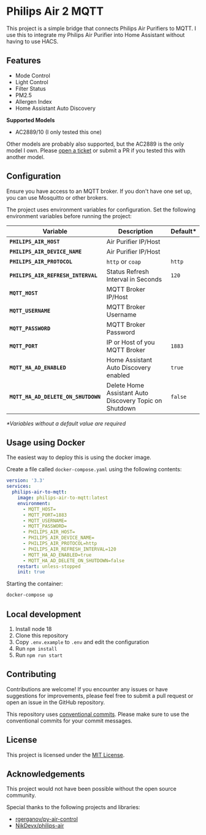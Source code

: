 # Philips Air 2 MQTT

This project is a simple bridge that connects Philips Air Purifiers to MQTT. I use this to integrate my Philips Air Purifier into Home Assistant without having to use HACS.

## Features

- Mode Control
- Light Control
- Filter Status
- PM2.5
- Allergen Index
- Home Assistant Auto Discovery

**Supported Models**

- AC2889/10 (I only tested this one)

Other models are probably also supported, but the AC2889 is the only model I own. Please [open a ticket](https://github.com/r1sim/philips-air-to-mqtt/issues) or submit a PR if you tested this with another model.

## Configuration

Ensure you have access to an MQTT broker. If you don't have one set up, you can use Mosquitto or other brokers.

The project uses environment variables for configuration. Set the following environment variables before running the project:

| Variable                            | Description                                            | Default\* |
| ----------------------------------- | ------------------------------------------------------ | --------- |
| **`PHILIPS_AIR_HOST`**              | Air Purifier IP/Host                                   |           |
| **`PHILIPS_AIR_DEVICE_NAME`**       | Air Purifier IP/Host                                   |           |
| **`PHILIPS_AIR_PROTOCOL`**          | `http` or `coap`                                       | `http`    |
| **`PHILIPS_AIR_REFRESH_INTERVAL`**  | Status Refresh Interval in Seconds                     | `120`     |
| **`MQTT_HOST`**                     | MQTT Broker IP/Host                                    |           |
| **`MQTT_USERNAME`**                 | MQTT Broker Username                                   |           |
| **`MQTT_PASSWORD`**                 | MQTT Broker Password                                   |           |
| **`MQTT_PORT`**                     | IP or Host of you MQTT Broker                          | `1883`    |
| **`MQTT_HA_AD_ENABLED`**            | Home Assistant Auto Discovery enabled                  | `true`    |
| **`MQTT_HA_AD_DELETE_ON_SHUTDOWN`** | Delete Home Assistant Auto Discovery Topic on Shutdown | `false`   |

_\*Variables without a default value are required_

## Usage using Docker

The easiest way to deploy this is using the docker image.

Create a file called `docker-compose.yaml` using the following contents:

```yaml
version: '3.3'
services:
  philips-air-to-mqtt:
    image: philips-air-to-mqtt:latest
    environment:
      - MQTT_HOST=
      - MQTT_PORT=1883
      - MQTT_USERNAME=
      - MQTT_PASSWORD=
      - PHILIPS_AIR_HOST=
      - PHILIPS_AIR_DEVICE_NAME=
      - PHILIPS_AIR_PROTOCOL=http
      - PHILIPS_AIR_REFRESH_INTERVAL=120
      - MQTT_HA_AD_ENABLED=true
      - MQTT_HA_AD_DELETE_ON_SHUTDOWN=false
    restart: unless-stopped
    init: true
```

Starting the container:

```bash
docker-compose up
```

## Local development

1. Install node 18
2. Clone this repository
3. Copy `.env.example` to `.env` and edit the configuration
4. Run `npm install`
5. Run `npm run start`

## Contributing

Contributions are welcome! If you encounter any issues or have suggestions for improvements, please feel free to submit a pull request or open an issue in the GitHub repository.

This repository uses [conventional commits](https://www.conventionalcommits.org). Please make sure to use the conventional commits for your commit messages.

## License

This project is licensed under the [MIT License](./LICENSE).

## Acknowledgements

This project would not have been possible without the open source community.

Special thanks to the following projects and libraries:

- [rgerganov/py-air-control](https://github.com/rgerganov/py-air-control)
- [NikDevx/philips-air](https://github.com/NikDevx/philips-air)
